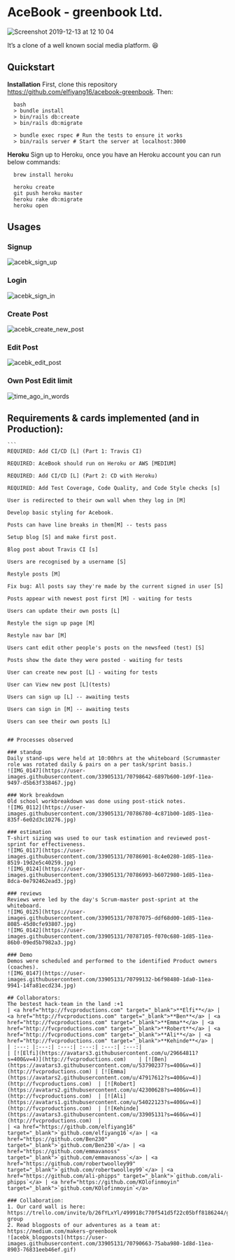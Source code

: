 # AceBook - greenbook Ltd.

![Screenshot 2019-12-13 at 12 10 04](https://user-images.githubusercontent.com/33905131/70799462-9da50800-1da1-11ea-88b8-71bd5c683567.png)

It’s a clone of a <ahem> well known social media platform. :laughing:


## Quickstart
**Installation**
First, clone this repository https://github.com/elfiyang16/acebook-greenbook. Then:

```
  bash
  > bundle install
  > bin/rails db:create
  > bin/rails db:migrate

  > bundle exec rspec # Run the tests to ensure it works
  > bin/rails server # Start the server at localhost:3000
```
 **Heroku**
Sign up to Heroku, once you have an Heroku account you can run below commands:

```
  brew install heroku
```

```
  heroku create
  git push heroku master
  heroku rake db:migrate
  heroku open
```

## Usages
### Signup
![acebk_sign_up](https://user-images.githubusercontent.com/33905131/70789088-45164080-1d8a-11ea-8c9c-c596b3ab11d8.gif)

### Login
![acebk_sign_in](https://user-images.githubusercontent.com/33905131/70790003-05e8ef00-1d8c-11ea-96e8-2d8a5c161b9e.gif)

### Create Post
![acebk_create_new_post](https://user-images.githubusercontent.com/33905131/70790233-945d7080-1d8c-11ea-8590-cd2d77905ce3.gif)

### Edit Post
![acebk_edit_post](https://user-images.githubusercontent.com/33905131/70790468-0a61d780-1d8d-11ea-87c1-c476d28d6d3d.gif)

### Own Post Edit limit
![time_ago_in_words](https://user-images.githubusercontent.com/33905131/70788802-98d45a00-1d89-11ea-866b-a8c5bda146e9.gif)


## Requirements & cards implemented (and in Production):
    ```
    REQUIRED: Add CI/CD [L] (Part 1: Travis CI)

    REQUIRED: AceBook should run on Heroku or AWS [MEDIUM]

    REQUIRED: Add CI/CD [L] (Part 2: CD with Heroku)

    REQUIRED: Add Test Coverage, Code Quality, and Code Style checks [s]

    User is redirected to their own wall when they log in [M]

    Develop basic styling for Acebook.

    Posts can have line breaks in them[M] -- tests pass

    Setup blog [S] and make first post.

    Blog post about Travis CI [s]

    Users are recognised by a username [S]

    Restyle posts [M]

    Fix bug: All posts say they're made by the current signed in user [S]

    Posts appear with newest post first [M] - waiting for tests

    Users can update their own posts [L]

    Restyle the sign up page [M]

    Restyle nav bar [M]

    Users cant edit other people's posts on the newsfeed (test) [S]

    Posts show the date they were posted - waiting for tests

    User can create new post [L] - waiting for tests

    User can View new post [L](tests)

    Users can sign up [L] -- awaiting tests

    Users can sign in [M] -- awaiting tests

    Users can see their own posts [L]

```

## Processes observed

### standup
Daily stand-ups were held at 10:00hrs at the whiteboard (Scrummaster role was rotated daily & pairs on a per task/sprint basis.)
![IMG_0147](https://user-images.githubusercontent.com/33905131/70798642-6897b600-1d9f-11ea-9497-d5b63f338467.jpg)

### Work breakdown
Old school workbreakdown was done using post-stick notes.
![IMG_0112](https://user-images.githubusercontent.com/33905131/70786780-4c871b00-1d85-11ea-835f-6e02d3c10276.jpg)

### estimation
T-shirt sizing was used to our task estimation and reviewed post-sprint for effectiveness.
![IMG_0117](https://user-images.githubusercontent.com/33905131/70786901-8c4e0280-1d85-11ea-8519-19d2e5c40259.jpg)
![IMG_0124](https://user-images.githubusercontent.com/33905131/70786993-b6072980-1d85-11ea-8dca-0e792462ead3.jpg)

### reviews
Reviews were led by the day's Scrum-master post-sprint at the whiteboard.
![IMG_0125](https://user-images.githubusercontent.com/33905131/70787075-ddf68d00-1d85-11ea-8085-45d0cfe93807.jpg)
![IMG_0142](https://user-images.githubusercontent.com/33905131/70787105-f070c680-1d85-11ea-86b0-09ed5b7982a3.jpg)

### Demo
Demos were scheduled and performed to the identified Product owners (coaches).
![IMG_0147](https://user-images.githubusercontent.com/33905131/70799132-b6f98480-1da0-11ea-9941-14fa81ecd234.jpg)

## Collaborators:
The bestest hack-team in the land :+1
| <a href="http://fvcproductions.com" target="_blank">**Elfi**</a> | <a href="http://fvcproductions.com" target="_blank">**Ben**</a> | <a href="http://fvcproductions.com" target="_blank">**Emma**</a> | <a href="http://fvcproductions.com" target="_blank">**Robert**</a> | <a href="http://fvcproductions.com" target="_blank">**Ali**</a> | <a href="http://fvcproductions.com" target="_blank">**Kehinde**</a> |
| :---: |:---:| :---:| :---:| :---:| :---:|
| [![Elfi](https://avatars3.githubusercontent.com/u/29664811?s=400&v=4)](http://fvcproductions.com)    | [![Ben](https://avatars3.githubusercontent.com/u/53790237?s=400&v=4)](http://fvcproductions.com) | [![Emma](https://avatars2.githubusercontent.com/u/47917612?s=400&v=4)](http://fvcproductions.com)  | [![Robert](https://avatars2.githubusercontent.com/u/42300628?s=400&v=4)](http://fvcproductions.com)  | [![Ali](https://avatars1.githubusercontent.com/u/54022123?s=400&v=4)](http://fvcproductions.com)  | [![Kehinde](https://avatars3.githubusercontent.com/u/33905131?s=460&v=4)](http://fvcproductions.com)  |
| <a href="https://github.com/elfiyang16" target="_blank">`github.com/elfiyang16`</a> | <a href="https://github.com/Ben230" target="_blank">`github.com/Ben230`</a> | <a href="https://github.com/emmavanoss" target="_blank">`github.com/emmavanoss`</a> | <a href="https://github.com/robertwoolley99" target="_blank">`github.com/robertwoolley99`</a> | <a href="https://github.com/ali-phipps" target="_blank">`github.com/ali-phipps`</a> | <a href="https://github.com/KOlofinmoyin" target="_blank">`github.com/KOlofinmoyin`</a>

### Collaboration:
1. Our card wall is here: https://trello.com/invite/b/26fYLxYl/499918c770f541d5f22c05bff8186244/greenboook-group
2. Read blogposts of our adventures as a team at: https://medium.com/makers-greenbook
![acebk_blogposts](https://user-images.githubusercontent.com/33905131/70790663-75aba980-1d8d-11ea-8903-76831eeb46ef.gif)
